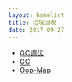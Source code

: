 ```yaml
---
layout: homelist
title: 垃圾回收
date: 2017-09-27
---
```


* [GC调优](/home/hotspot/gc/gc-tuning.html)
* [GC](/home/hotspot/gc/gc.html)
* [Oop-Map](/home/hotspot/gc/oop-map.html)
